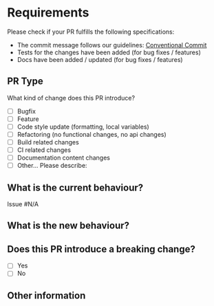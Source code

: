 # Requirements

Please check if your PR fulfills the following specifications:

- The commit message follows our guidelines: [Conventional Commit](https://conventionalcommits.org/)
- Tests for the changes have been added (for bug fixes / features)
- Docs have been added / updated (for bug fixes / features)

## PR Type

What kind of change does this PR introduce?
<!-- Please check the one that applies to this PR using "x". -->

- [ ] Bugfix
- [ ] Feature
- [ ] Code style update (formatting, local variables)
- [ ] Refactoring (no functional changes, no api changes)
- [ ] Build related changes
- [ ] CI related changes
- [ ] Documentation content changes
- [ ] Other... Please describe:

## What is the current behaviour?
<!-- Please describe the current behaviour that you are modifying, or link to a relevant issue. -->

Issue #N/A

## What is the new behaviour?

## Does this PR introduce a breaking change?

- [ ] Yes
- [ ] No

<!-- If this PR contains a breaking change, please describe the impact and migration path for existing applications below. -->

## Other information

<!-- Documentation followed, user mentions -->